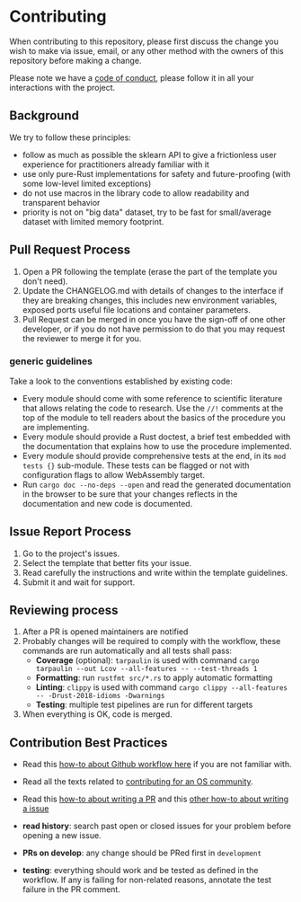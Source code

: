 # **Contributing**

When contributing to this repository, please first discuss the change you wish to make via issue,
email, or any other method with the owners of this repository before making a change.

Please note we have a [code of conduct](CODE_OF_CONDUCT.md), please follow it in all your interactions with the project.

## Background

We try to follow these principles:
* follow as much as possible the sklearn API to give a frictionless user experience for practitioners already familiar with it
* use only pure-Rust implementations for safety and future-proofing (with some low-level limited exceptions)
* do not use macros in the library code to allow readability and transparent behavior
* priority is not on "big data" dataset, try to be fast for small/average dataset with limited memory footprint.

## Pull Request Process

1. Open a PR following the template (erase the part of the template you don't need).
2. Update the CHANGELOG.md with details of changes to the interface if they are breaking changes, this includes new environment variables, exposed ports useful file locations and container parameters.
3. Pull Request can be merged in once you have the sign-off of one other developer, or if you do not have permission to do that you may request the reviewer to merge it for you.

### generic guidelines
Take a look to the conventions established by existing code:
* Every module should come with some reference to scientific literature that allows relating the code to research. Use the `//!` comments at the top of the module to tell readers about the basics of the procedure you are implementing.
* Every module should provide a Rust doctest, a brief test embedded with the documentation that explains how to use the procedure implemented.
* Every module should provide comprehensive tests at the end, in its `mod tests {}` sub-module. These tests can be flagged or not with configuration flags to allow WebAssembly target.
* Run `cargo doc --no-deps --open` and read the generated documentation in the browser to be sure that your changes reflects in the documentation and new code is documented.

## Issue Report Process

1. Go to the project's issues.
2. Select the template that better fits your issue.
3. Read carefully the instructions and write within the template guidelines.
4. Submit it and wait for support.

## Reviewing process

1. After a PR is opened maintainers are notified
2. Probably changes will be required to comply with the workflow, these commands are run automatically and all tests shall pass:
    * **Coverage** (optional): `tarpaulin` is used with command `cargo tarpaulin --out Lcov --all-features -- --test-threads 1`
    * **Formatting**: run `rustfmt src/*.rs` to apply automatic formatting
    * **Linting**: `clippy` is used with command `cargo clippy --all-features -- -Drust-2018-idioms -Dwarnings`
    * **Testing**: multiple test pipelines are run for different targets
3. When everything is OK, code is merged.


## Contribution Best Practices

* Read this [how-to about Github workflow here](https://guides.github.com/introduction/flow/) if you are not familiar with.

* Read all the texts related to [contributing for an OS community](https://github.com/HTTP-APIs/hydrus/tree/master/.github).

* Read this [how-to about writing a PR](https://github.com/blog/1943-how-to-write-the-perfect-pull-request) and this [other how-to about writing a issue](https://wiredcraft.com/blog/how-we-write-our-github-issues/)
  
* **read history**: search past open or closed issues for your problem before opening a new issue.

* **PRs on develop**: any change should be PRed first in `development`

* **testing**:  everything should work and be tested as defined in the workflow. If any is failing for non-related reasons, annotate the test failure in the PR comment.

